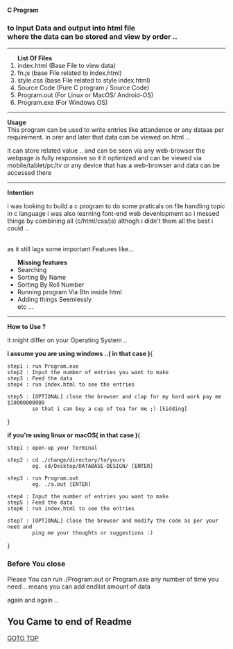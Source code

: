 **C Program**
<h3 id="#top">to Input Data and  output into html file<br>
where the data can be stored and view by order ..
</h3>
<hr>

<ol><b>List Of Files</b><br>
    <li>index.html   (Base File to view data)   </li>
    <li>fn.js        (base File related to index.html)   </li>
    <li>style.css    (base File related to style index.html)</li>
    <li>Source Code (Pure C program / Source Code)</li>
    <li>Program.out (For Linux or MacOS/ Android-OS)</li>
    <li>Program.exe (For Windows OS)</li>
</ol>
<hr>

<b>Usage</b>
<br>
This program can be used to write entries like attandence or any dataas per requirement.
in orer and later that data can be viewed on html ..

it can store related value .. and can be seen via any web-browser 
the webpage is fully responsive so it it optimized and can be viewed via mobile/tablet/pc/tv or any device that has a web-browser and data can be accessed there

<hr>

<b>Intention</b>
<p> i was looking to build a c program to do some praticals on file handling topic in c language i was also learning font-end web devenlopment so i messed things by combining 
all (c/html/css/js) althogh i didn't them all the best i could ..

<br> as it still lags some important Features like...
<ul><b>Missing features</b>
<li>Searching</li>
<li>Sorting By Name</li>
<li>Sorting By Roll Number</li>
<li>Running program Via Btn inside html</li>
<li>Adding things Seemlessly </li>
etc ...
</ul>

<hr>

<b>How to Use ?</b>
<p>it might differ on your Operating System ..

<b>i assume you are using windows ..( in that case )</b>{

    step1 : run Program.exe
    step2 : Input the number of entries you want to make
    step3 : Feed the data
    step4 : run index.html to see the entries 

    step5 : [OPTIONAL] close the browser and clap for my hard work pay me $10000000000 
            so that i can buy a cup of tea for me ;) [kidding] 
}
</p>

<p>
<b>if you're using linux or macOS( in that case )</b>{

    step1 : open-up your Terminal

    step2 : cd ./change/directory/to/yours 
            eg. cd/Desktop/DATABASE-DESIGN/ [ENTER]

    step3 : run Program.out 
            eg. ./a.out [ENTER]

    step4 : Input the number of entries you want to make
    step5 : Feed the data
    step6 : run index.html to see the entries 

    step7 : [OPTIONAL] close the browser and modify the code as per your need and 
            ping me your thoughts or suggestions :)
}
</p>

<h3>Before You close </h3>

<p>Please You can run ./Program.out or Program.exe any number of time you need ..
means you can add endlist amount of data 

again and again ..

</p>

<h2>You Came to end of Readme</h2>

<a href="#top">GOTO TOP</a>